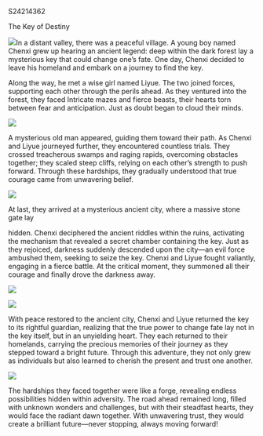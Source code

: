﻿S24214362

The Key of Destiny

![](Aspose.Words.f19afa6a-2b85-4a02-861c-7529986e76c9.001.jpeg)In a distant valley, there was a peaceful village. A young boy named Chenxi grew up hearing an ancient legend: deep within the dark forest lay a mysterious key that could change one’s fate. One day, Chenxi decided to leave his homeland and embark on a journey to find the key.









Along the way, he met a wise girl named Liyue. The two joined forces, supporting each other through the perils ahead. As they ventured into the forest, they faced Intricate mazes and fierce beasts, their hearts torn between fear and anticipation. Just as doubt began to cloud their minds.

![](Aspose.Words.f19afa6a-2b85-4a02-861c-7529986e76c9.002.jpeg)









A mysterious old man appeared, guiding them toward their path. As Chenxi and Liyue journeyed further, they encountered countless trials. They crossed treacherous swamps and raging rapids, overcoming obstacles together; they scaled steep cliffs, relying on each other’s strength to push forward. Through these hardships, they gradually understood that true courage came from unwavering belief.


![](Aspose.Words.f19afa6a-2b85-4a02-861c-7529986e76c9.003.jpeg)







At last, they arrived at a mysterious ancient city, where a massive stone gate lay 

hidden. Chenxi deciphered the ancient riddles within the ruins, activating the mechanism that revealed a secret chamber containing the key. Just as they rejoiced, darkness suddenly descended upon the city—an evil force ambushed them, seeking to seize the key. Chenxi and Liyue fought valiantly, engaging in a fierce battle. At the critical moment, they summoned all their courage and finally drove the darkness away.


![](Aspose.Words.f19afa6a-2b85-4a02-861c-7529986e76c9.004.jpeg)



![](Aspose.Words.f19afa6a-2b85-4a02-861c-7529986e76c9.005.jpeg)














With peace restored to the ancient city, Chenxi and Liyue returned the key to its rightful guardian, realizing that the true power to change fate lay not in the key itself, but in an unyielding heart. They each returned to their homelands, carrying the precious memories of their journey as they stepped toward a bright future. Through this adventure, they not only grew as individuals but also learned to cherish the present and trust one another.





![](Aspose.Words.f19afa6a-2b85-4a02-861c-7529986e76c9.006.jpeg)



The hardships they faced together were like a forge, revealing endless possibilities hidden within adversity. The road ahead remained long, filled with unknown wonders and challenges, but with their steadfast hearts, they would face the radiant dawn together. With unwavering trust, they would create a brilliant future—never stopping, always moving forward!



